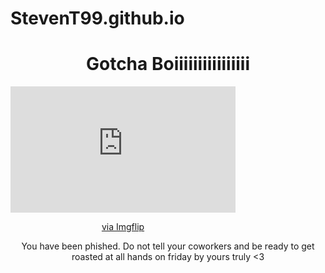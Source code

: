 # StevenT99.github.io

<html>
  <head>
    <title>Gotcha</title>
  </head>
  <body>
    <h1 style="text-align:center;">Gotcha Boiiiiiiiiiiiiiiii</h1>
    <div style="text-align:center;">
        <div style="width:360px;max-width:100%;"><div style="height:0;padding-bottom:56.11%;position:relative;"><iframe width="360" height="202" style="position:absolute;top:0;left:0;width:100%;height:100%;" frameBorder="0" src="https://imgflip.com/embed/78icei"></iframe></div><p><a href="https://imgflip.com/gif/78icei">via Imgflip</a></p></div>
    </div>
    <p style="text-align:center;">You have been phished. Do not tell your coworkers and be ready to get roasted at all hands on friday by yours truly <3</p>
  </body>
</html>
